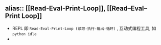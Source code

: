 alias:: [[Read-Eval-Print-Loop]], [[Read–Eval–Print Loop]]
---

- REPL 即 `Read-Eval-Print-Loop (读取-执行-输出-循环)` , 互动式编程工具, 如 `python idle`
-